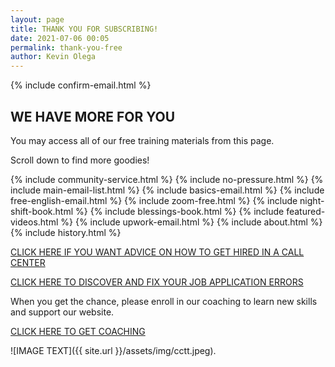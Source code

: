 ```yaml
--- 
layout: page
title: THANK YOU FOR SUBSCRIBING!
date: 2021-07-06 00:05
permalink: thank-you-free  
author: Kevin Olega 
--- 
```

{% include confirm-email.html %}
<h2>WE HAVE MORE FOR YOU</h2>
<p>You may access all of our free training materials from this page.</p>
<p>Scroll down to find more goodies!</p>
{% include community-service.html %}
{% include no-pressure.html %}
{% include main-email-list.html %}
{% include basics-email.html %}
{% include free-english-email.html %}
{% include zoom-free.html %}
{% include night-shift-book.html %}
{% include blessings-book.html %}
{% include featured-videos.html %}
{% include upwork-email.html %}
{% include about.html %}
{% include history.html %}

[CLICK HERE IF YOU WANT ADVICE ON HOW TO GET HIRED IN A CALL CENTER](https://callcentertrainingtips.com/4hired)

[CLICK HERE TO DISCOVER AND FIX YOUR JOB APPLICATION ERRORS](https://callcentertrainingtips.com/fix)

When you get the chance, please enroll in our coaching to learn new skills and support our website.

<a href="https://callcentertrainingtips.com/6WEL250/" class="button focus">CLICK HERE TO GET COACHING</a>

![IMAGE TEXT]({{ site.url }}/assets/img/cctt.jpeg).